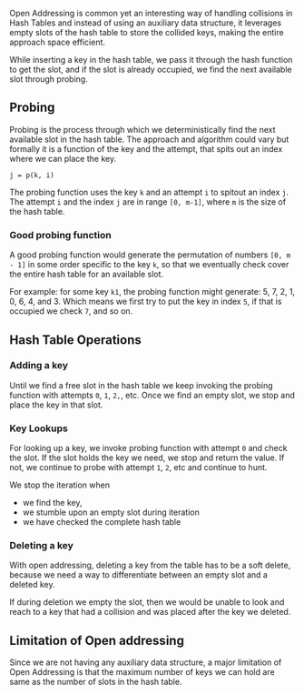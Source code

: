 Open Addressing is common yet an interesting way of handling collisions in Hash Tables and instead of using an auxiliary data structure, it leverages empty slots of the hash table to store the collided keys, making the entire approach space efficient.

While inserting a key in the hash table, we pass it through the hash function to get the slot, and if the slot is already occupied, we find the next available slot through probing.

## Probing

Probing is the process through which we deterministically find the next available slot in the hash table. The approach and algorithm could vary but formally it is a function of the key and the attempt, that spits out an index where we can place the key.

```
j = p(k, i)
```

The probing function uses the key `k` and an attempt `i` to spitout an index `j`. The attempt `i` and the index `j` are in range `[0, m-1]`, where `m` is the size of the hash table.

### Good probing function

A good probing function would generate the permutation of numbers `[0, m - 1]` in some order specific to the key `k`, so that we eventually check cover the entire hash table for an available slot.

For example: for some key `k1`, the probing function might generate: 5, 7, 2, 1, 0, 6, 4, and 3. Which means we first try to put the key in index `5`, if that is occupied we check `7`, and so on.

## Hash Table Operations

### Adding a key

Until we find a free slot in the hash table we keep invoking the probing function with attempts `0`, `1`, `2,`, etc. Once we find an empty slot, we stop and place the key in that slot.

### Key Lookups

For looking up a key, we invoke probing function with attempt `0` and check the slot. If the slot holds the key we need, we stop and return the value. If not, we continue to probe with attempt `1`, `2`, etc and continue to hunt.

We stop the iteration when

- we find the key,
- we stumble upon an empty slot during iteration
- we have checked the complete hash table

### Deleting a key

With open addressing, deleting a key from the table has to be a soft delete, because we need a way to differentiate between an empty slot and a deleted key.

If during deletion we empty the slot, then we would be unable to look and reach to a key that had a collision and was placed after the key we deleted.

## Limitation of Open addressing

Since we are not having any auxiliary data structure, a major limitation of Open Addressing is that the maximum number of keys we can hold are same as the number of slots in the hash table.